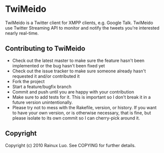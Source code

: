 # TwiMeido

TwiMeido is a Twitter client for XMPP clients, e.g. Google Talk. TwiMeido use Twitter Streaming API to monitor and notify the tweets you're interested nearly real-time.

## Contributing to TwiMeido

* Check out the latest master to make sure the feature hasn't been implemented or the bug hasn't been fixed yet
* Check out the issue tracker to make sure someone already hasn't requested it and/or contributed it
* Fork the project
* Start a feature/bugfix branch
* Commit and push until you are happy with your contribution
* Make sure to add tests for it. This is important so I don't break it in a future version unintentionally.
* Please try not to mess with the Rakefile, version, or history. If you want to have your own version, or is otherwise necessary, that is fine, but please isolate to its own commit so I can cherry-pick around it.

## Copyright

Copyright (c) 2010 Rainux Luo. See COPYING for further details.
